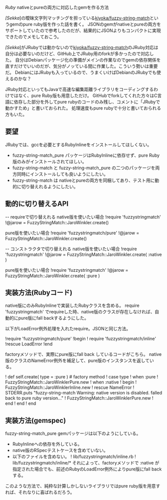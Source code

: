 *Ruby* nativeとpureの両方に対応したgemを作る方法

*[Sekka*]の曖昧文字列マッチングを担っている[kiyoka/fuzzy-string-match](http://github.com/kiyoka/fuzzy-string-match)というgemのpure ruby版を作った話を書く。
JSONのgemがnativeとpureの両方をサポートしていたので参考したのだが、結果的にJSONよりもコンパクトに実現できたのでメモしておこう。

*[Sekka*]がJRubyでは動かないので[kiyoka/fuzzy-string-match](http://github.com/kiyoka/fuzzy-string-match)のJRuby対応は自分は必要ないのだけど、GitHub上でJRuby用のforkが多かったので対応した。
自分はDebianパッケージ化の準備がメインの作業なのでgemの依存関係を直すだけでいいのだが、気分がノッている間に作業した。こういう勢いは重要だ。
DebianにはJRubyも入っているので、うまくいけばDebianのJRubyでも使えるのかな？

JRuby対応といってもJavaで高速な編集距離ライブラリをコーディングするわけではなく、pure Ruby版も用意しただけ。
GitHubでforkしてくれた方々はC言語に依存した部分を外してpure rubyのコードのみ残し、コメントに「JRubyで動かすため」と書いておられた。
処理速度もpure rubyで十分と書いておられる方もいた。

## 要望
JRubyでは、gccを必要とするRubyInlineをインストールしてほしくない。
- fuzzy-string-match_pure パッケージはRubyInlineに依存せず、pure Ruby版のみがインストールされてほしい。
- fuzzy-string-match と fuzzy-string-match_pure の二つのパッケージを両方同時にインストールしても良いようにしたい。
- fuzzy-string-match は nativeとpureの両方を同梱してあり、テスト用に動的に切り替えれるようにしたい。

## 動的に切り替えるAPI

-- requireで切り替えれる
native版を使いたい場合
!require 'fuzzystringmatch'
!@jarow = FuzzyStringMatch::JaroWinkler.create()

pure版を使いたい場合
!require 'fuzzystringmatch/pure'
!@jarow = FuzzyStringMatch::JaroWinkler.create()

-- コンストラクタで切り替えれる
native版を使いたい場合
!require 'fuzzystringmatch'
!@jarow = FuzzyStringMatch::JaroWinkler.create( :native )

pure版を使いたい場合
!require 'fuzzystringmatch'
!@jarow = FuzzyStringMatch::JaroWinkler.create( :pure )

## 実装方法(Rubyコード)
native版にのみRubyInlineで実装したRubyクラスを含める。
require 'fuzzystringmatch' でrequireした時、native版のクラスが存在しなければ、自動的にpure版にfall backするようにした。

以下がLoadError例外処理を入れたrequire。JSONと同じ方法。

!require 'fuzzystringmatch/pure'
!begin
!  require 'fuzzystringmatch/inline'
!rescue LoadError
!end

factoryメソッドで、実際にpure版にfall back しているコードがこちら。
native版のクラスのNameError例外を補足して、pure版のインスタンスを返している。

!    def self.create( type = :pure )     # factory method
!      case type
!      when :pure
!        FuzzyStringMatch::JaroWinklerPure.new
!      when :native
!        begin
!          FuzzyStringMatch::JaroWinklerInline.new
!        rescue NameError
!          STDERR.puts "fuzzy-string-match Warning: native version is disabled. falled back to pure ruby version..."
!          FuzzyStringMatch::JaroWinklerPure.new
!        end
!      end
!    end

## 実装方法(gemspec)
fuzzy-string-match_pure gemパッケージは以下のようにしている。
- RubyInlineへの依存を外している。
- native版のRSpecテストケースを含めていない。
- 以下のファイルを含めない。
! lib/fuzzystringmatch/inline.rb
! lib/fuzzystringmatch/inline/*
それによって、factoryメソッドで :native が指定された場合でも、前述のRubyのLoadError例外によりpure版にfall backする。

このような方法で、純粋な計算しかしないライブラリではpure ruby版を用意すれば、それなりに喜ばれるだろう。

